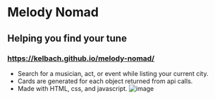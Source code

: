 # Melody Nomad
## Helping you find your tune
### https://kelbach.github.io/melody-nomad/
* Search for a musician, act, or event while listing your current city.
* Cards are generated for each object returned from api calls.
* Made with HTML, css, and javascript.
![image](https://user-images.githubusercontent.com/87092340/136462038-5f8004d1-8eb3-4db0-b429-7170f38c9232.png)
